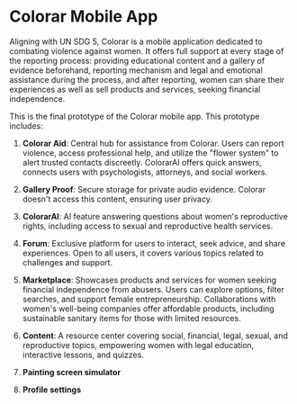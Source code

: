 # Colorar Mobile App

Aligning with UN SDG 5, Colorar is a mobile application dedicated to combating violence against women. It offers full support at every stage of the reporting process: providing educational content and a gallery of evidence beforehand, reporting mechanism and legal and emotional assistance during the process, and after reporting, women can share their experiences as well as sell products and services, seeking financial independence.

This is the final prototype of the Colorar mobile app. This prototype includes:

1. **Colorar Aid**: Central hub for assistance from Colorar. Users can report violence, access professional help, and utilize the "flower system" to alert trusted contacts discreetly. ColorarAI offers quick answers, connects users with psychologists, attorneys, and social workers.

2. **Gallery Proof**: Secure storage for private audio evidence. Colorar doesn't access this content, ensuring user privacy. 

3. **ColorarAI**: AI feature answering questions about women's reproductive rights, including access to sexual and reproductive health services.

4. **Forum**: Exclusive platform for users to interact, seek advice, and share experiences. Open to all users, it covers various topics related to challenges and support.

5. **Marketplace**: Showcases products and services for women seeking financial independence from abusers. Users can explore options, filter searches, and support female entrepreneurship. Collaborations with women's well-being companies offer affordable products, including sustainable sanitary items for those with limited resources.

6. **Content**: A resource center covering social, financial, legal, sexual, and reproductive topics, empowering women with legal education, interactive lessons, and quizzes.

7. **Painting screen simulator**

8. **Profile settings**